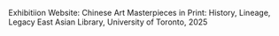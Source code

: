 Exhibitiion Website:
Chinese Art Masterpieces in Print: History, Lineage, Legacy
East Asian Library, University of Toronto, 2025
